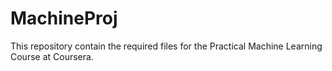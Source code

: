 # MachineProj
This repository contain the required files for the Practical Machine Learning Course at Coursera.

